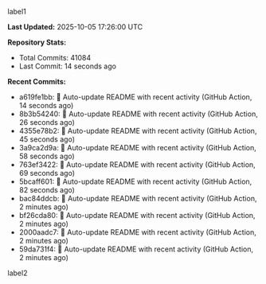 
label1 
<!-- ACTIVITY_START -->
**Last Updated:** 2025-10-05 17:26:00 UTC

**Repository Stats:**
- Total Commits: 41084
- Last Commit: 14 seconds ago

**Recent Commits:**
- a619fe1bb: 🤖 Auto-update README with recent activity (GitHub Action, 14 seconds ago)
- 8b3b54240: 🤖 Auto-update README with recent activity (GitHub Action, 26 seconds ago)
- 4355e78b2: 🤖 Auto-update README with recent activity (GitHub Action, 45 seconds ago)
- 3a9ca2d9a: 🤖 Auto-update README with recent activity (GitHub Action, 58 seconds ago)
- 763ef3422: 🤖 Auto-update README with recent activity (GitHub Action, 69 seconds ago)
- 5bcaff601: 🤖 Auto-update README with recent activity (GitHub Action, 82 seconds ago)
- bac84ddcb: 🤖 Auto-update README with recent activity (GitHub Action, 2 minutes ago)
- bf26cda80: 🤖 Auto-update README with recent activity (GitHub Action, 2 minutes ago)
- 2000aadc7: 🤖 Auto-update README with recent activity (GitHub Action, 2 minutes ago)
- 59da731f4: 🤖 Auto-update README with recent activity (GitHub Action, 2 minutes ago)
<!-- ACTIVITY_END -->

label2
